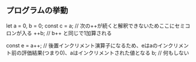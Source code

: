 ## プログラムの挙動
let a = 0, b = 0;
const c = a;    // 次の++が続くと解釈できないためここにセミコロンが入る
++b;    // b++ と同じで1加算される

const e = a++;  // 後置インクリメント演算子になるため、eはaのインクリメント前の評価結果(つまり0)、aはインクリメントされた値となる
b;  // 何もしない
